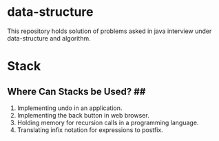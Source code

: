 # data-structure
This repository holds solution of problems asked in java interview under data-structure and algorithm.

# Stack
## Where Can Stacks be Used? ## <br>
1. Implementing undo in an application.
2. Implementing the back button in web browser.
3. Holding memory for recursion calls in a programming language.
4. Translating infix notation for expressions to postfix.

